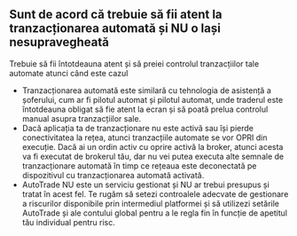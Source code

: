 ## Sunt de acord că trebuie să fii atent la tranzacționarea automată și NU o lași nesupravegheată

Trebuie să fii întotdeauna atent și să preiei controlul tranzacțiilor tale automate atunci când este cazul
- Tranzacționarea automată este similară cu tehnologia de asistență a șoferului, cum ar fi pilotul automat și pilotul automat, unde traderul este întotdeauna obligat să fie atent la ecran și să poată prelua controlul manual asupra tranzacțiilor sale.
- Dacă aplicația ta de tranzacționare nu este activă sau își pierde conectivitatea la rețea, atunci tranzacțiile automate se vor OPRI din execuție. Dacă ai un ordin activ cu oprire activă la broker, atunci acesta va fi executat de brokerul tău, dar nu vei putea executa alte semnale de tranzacționare automată în timp ce rețeaua este deconectată pe dispozitivul cu tranzacționarea automată activată.
- AutoTrade NU este un serviciu gestionat și NU ar trebui presupus și tratat în acest fel. Te rugăm să setezi controalele adecvate de gestionare a riscurilor disponibile prin intermediul platformei și să utilizezi setările AutoTrade și ale contului global pentru a le regla fin în funcție de apetitul tău individual pentru risc.

